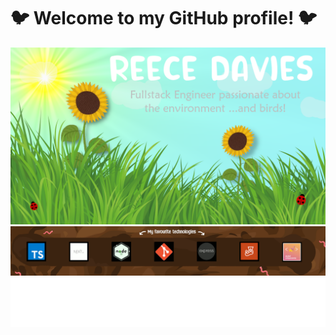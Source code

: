 # 🐦 Welcome to my GitHub profile! 🐦

![alt text](Github_Picture.png "Picture of grass and flowers")
![alt text](underground_github_animation.gif "Picture of underground/dirt, with some cute worms")
![alt text](Untitled.png "Picture of grass and flowers")

